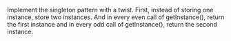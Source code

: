 Implement the singleton pattern with a twist. First, instead of storing one instance, store two instances. And in every even call of getInstance(), return the first instance and in every odd call of getInstance(), return the second instance.
